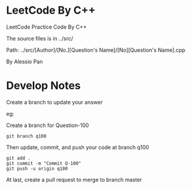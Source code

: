 # LeetCode By C++

LeetCode Practice Code By C++

The source files is in ../src/

Path: ../src/[Author]/[No.][Question's Name]/[No][Question's Name].cpp

By Alessio Pan

# Develop Notes
Create a branch to update your answer

eg:

Create a branch for Question-100
    
    git branch q100

Then update, commit, and push your code at branch q100
    
    git add .
    git commit -m "Commit Q-100"
    git push -u origin q100

At last, create a pull request to merge to branch master
